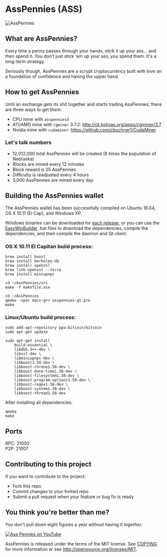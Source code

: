 # AssPennies (ASS)

![AssPennies](http://i.imgur.com/X4coDlS.png)

## What are AssPennies?
Every time a penny passes through your hands, stick it up your ass... and then spend it. You don't just stick 'em up your ass, you spend them. It's a long-term strategy.

Seriously though, AssPennies are a scrypt cryptocurrency built with love on a foundation of confidence and having the upper hand.

## How to get AssPennies
Until an exchange gets its shit together and starts trading AssPennies, there are three ways to get them:

* CPU mine with ``asspenniesd``
* ATI/AMD mine with ``cgminer`` 3.7.2: http://ck.kolivas.org/apps/cgminer/3.7
* Nvidia mine with ``cudaminer``: https://github.com/cbuchner1/CudaMiner


### Let's talk numbers
* 12,012,000 total AssPennies will be created (8 times the population of Nebraska)
* Blocks are mined every 12 minutes
* Block reward is 25 AssPennies
* Difficulty is readjusted every 4 hours
* 3,000 AssPennies are mined every day

## Building the AssPennies wallet
The AssPennies wallet has been successfully compiled on Ubuntu 16.04, OS X 10.11 (El Cap), and Windows XP.

Windows binaries can be downloaded for [each release](https://github.com/AssPennyFoundation/AssPennies/releases/latest), or you can use the [EasyWinBuilder](contrib/easywinbuilder) .bat files to download the dependencies, compile the dependencies, and then compile the daemon and Qt client.

### OS X 10.11 El Capitan build process:

	brew install boost
	brew install berkeley-db
	brew install openssl
	brew link openssl --force
	brew install miniupnpc

	cd ~/AssPennies/src
	make -f makefile.osx

	cd ~/AssPennies
	qmake -spec macx-g++ asspennies-qt.pro
	make

### Linux/Ubuntu build process:

	sudo add-apt-repository ppa:bitcoin/bitcoin
	sudo apt-get update

	sudo apt-get install
		build-essential \
		libdb5.3++-dev \
		libssl-dev \
		libminiupnpc-dev \
		libboost1.58-dev \
		libboost-chrono1.58-dev \
		libboost-date-time1.58-dev \
		libboost-filesystem1.58-dev \
		libboost-program-options1.58-dev \
		libboost-regex1.58-dev \
		libboost-system1.58-dev \
		libboost-thread1.58-dev

After installing all dependencies:

	qmake
	make

## Ports
RPC: 21000  
P2P: 21007

## Contributing to this project
If you want to contribute to the project:

* Fork this repo
* Commit changes to your forked repo
* Submit a pull request when your feature or bug fix is ready

## You think you're better than me?
You don't pull down eight figures a year without having it _together_.

[![Ass Pennies on YouTube](http://i.imgur.com/8tIuBCL.jpg)](https://www.youtube.com/watch?v=DO1Q7F23DxM)

AssPennies is released under the terms of the MIT license.
See [COPYING](COPYING) for more information or see http://opensource.org/licenses/MIT.
